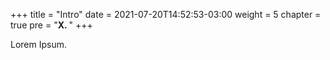+++
title = "Intro"
date = 2021-07-20T14:52:53-03:00
weight = 5
chapter = true
pre = "<b>X. </b>"
+++

Lorem Ipsum.